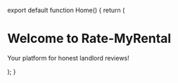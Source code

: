 export default function Home() {
    return (
        <div>
            <h1>Welcome to Rate-MyRental</h1>
            <p>Your platform for honest landlord reviews!</p>
        </div>
    );
}
